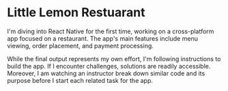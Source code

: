 # Little Lemon Restuarant

I'm diving into React Native for the first time, working on a cross-platform app focused on a restaurant. 
The app's main features include menu viewing, order placement, and payment processing. 

While the final output represents my own effort, I'm following instructions to build the app. If I encounter challenges, solutions are readily accessible. Moreover, I am watching an instructor break down similar code and its purpose before I start each related task for the app.
